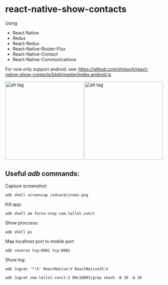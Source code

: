 # react-native-show-contacts

Using
- React Native
- Redux
- React-Redux
- React-Native-Router-Flux
- React-Native-Contact
- React-Native-Communications


For now only support android.
see:
https://github.com/stvkoch/react-native-show-contacts/blob/master/index.android.js

<img src="https://raw.githubusercontent.com/stvkoch/react-native-show-contacts/master/contactList.png" alt="alt tag" width="250">
<img src="https://raw.githubusercontent.com/stvkoch/react-native-show-contacts/master/contactDetail.png" alt="alt tag" width="250">



## Useful _adb_ commands:


Capture screenshot:

	adb shell screencap /sdcard/sreen.png


Kill app:

	adb shell am force-stop com.lellol.conct

Show proccess:

	adb shell ps

Map localhost port to mobile port

	adb reverse tcp:8081 tcp:8081



Show log:

	adb logcat '*:S' ReactNative:V ReactNativeJS:V

	adb logcat com.lellol.conct:I 89c3d001|grep skoch -B 10 -A 10
